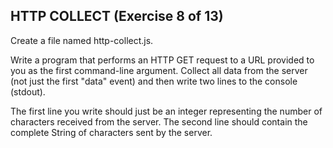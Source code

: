 ## HTTP COLLECT (Exercise 8 of 13)

Create a file named http-collect.js.

Write a program that performs an HTTP GET request
to a URL provided to you as the first
command-line argument. Collect all data from the
server (not just the first "data" event) and then
write two lines to the console (stdout).

The first line you write should just be an
integer representing the number of characters
received from the server. The second line should
contain the complete String of characters sent by
the server.

